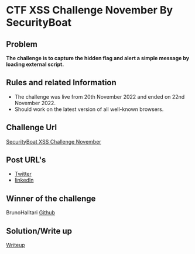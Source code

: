 # CTF XSS Challenge November By SecurityBoat

## Problem

**The challenge is to capture the hidden flag and alert a simple message by loading external script.**

## Rules and related Information

- The challenge was live from 20th November 2022 and ended on 22nd November 2022.
- Should work on the latest version of all well-known browsers.

## Challenge Url

[SecurityBoat XSS Challenge November](https://ctf.securityboat.in/)

## Post URL's

- [Twitter](https://twitter.com/Securityb0at/status/1594207709716697094)
- [linkedIn](https://www.linkedin.com/feed/update/urn:li:activity:6999974169366941696/?lipi=urn%3Ali%3Apage%3Ad_flagship3_search_srp_content%3Ba5nLCBgvSIeSgZmBTAnfUA%3D%3D)

## Winner of the challenge

BrunoHalltari
[Github](https://github.com/BrunoHalltari)

## Solution/Write up

[Writeup](https://securityboat.in/securityboat-ctf-xss-challenge-november/)
